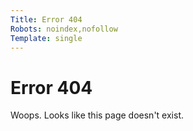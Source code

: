 ```yaml
---
Title: Error 404
Robots: noindex,nofollow
Template: single
---
```


Error 404
=========

Woops. Looks like this page doesn't exist.
